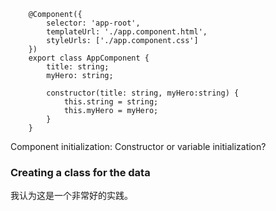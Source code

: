         @Component({
            selector: 'app-root',
            templateUrl: './app.component.html',
            styleUrls: ['./app.component.css']
        })
        export class AppComponent {
            title: string;
            myHero: string;
            
            constructor(title: string, myHero:string) {
                this.string = string;
                this.myHero = myHero;
            }
        }

Component initialization: Constructor or variable initialization?

### Creating a class for the data

我认为这是一个非常好的实践。


